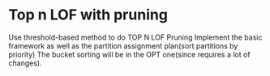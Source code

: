 # Top n LOF with pruning
Use threshold-based method to do TOP N LOF Pruning
Implement the basic framework as well as the partition assignment plan(sort partitions by priority)
The bucket sorting will be in the OPT one(since requires a lot of changes). 